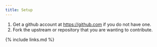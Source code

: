 ```yaml
---
title: Setup
---
```

1. Get a github account at https://github.com if you do not have one. 
1. Fork the upstream or repository that you are wanting to contribute. 

{% include links.md %}
